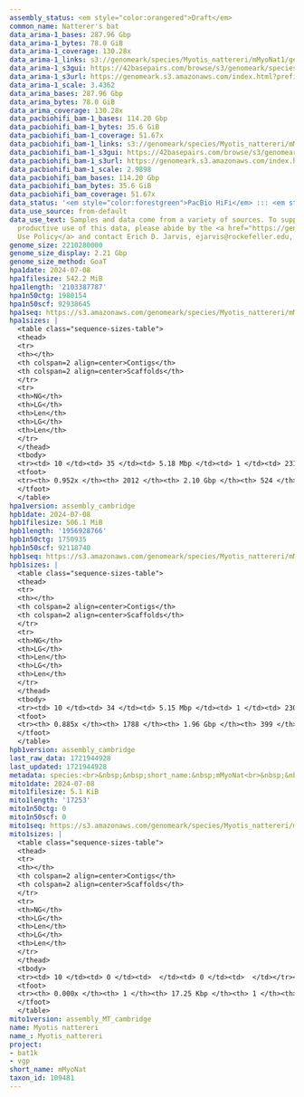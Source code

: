 ```yaml
---
assembly_status: <em style="color:orangered">Draft</em>
common_name: Natterer's bat
data_arima-1_bases: 287.96 Gbp
data_arima-1_bytes: 78.0 GiB
data_arima-1_coverage: 130.28x
data_arima-1_links: s3://genomeark/species/Myotis_nattereri/mMyoNat1/genomic_data/arima/<br>
data_arima-1_s3gui: https://42basepairs.com/browse/s3/genomeark/species/Myotis_nattereri/mMyoNat1/genomic_data/arima/
data_arima-1_s3url: https://genomeark.s3.amazonaws.com/index.html?prefix=species/Myotis_nattereri/mMyoNat1/genomic_data/arima/
data_arima-1_scale: 3.4362
data_arima_bases: 287.96 Gbp
data_arima_bytes: 78.0 GiB
data_arima_coverage: 130.28x
data_pacbiohifi_bam-1_bases: 114.20 Gbp
data_pacbiohifi_bam-1_bytes: 35.6 GiB
data_pacbiohifi_bam-1_coverage: 51.67x
data_pacbiohifi_bam-1_links: s3://genomeark/species/Myotis_nattereri/mMyoNat1/genomic_data/pacbio_hifi/<br>
data_pacbiohifi_bam-1_s3gui: https://42basepairs.com/browse/s3/genomeark/species/Myotis_nattereri/mMyoNat1/genomic_data/pacbio_hifi/
data_pacbiohifi_bam-1_s3url: https://genomeark.s3.amazonaws.com/index.html?prefix=species/Myotis_nattereri/mMyoNat1/genomic_data/pacbio_hifi/
data_pacbiohifi_bam-1_scale: 2.9898
data_pacbiohifi_bam_bases: 114.20 Gbp
data_pacbiohifi_bam_bytes: 35.6 GiB
data_pacbiohifi_bam_coverage: 51.67x
data_status: '<em style="color:forestgreen">PacBio HiFi</em> ::: <em style="color:forestgreen">Arima</em>'
data_use_source: from-default
data_use_text: Samples and data come from a variety of sources. To support fair and
  productive use of this data, please abide by the <a href="https://genome10k.soe.ucsc.edu/data-use-policies/">Data
  Use Policy</a> and contact Erich D. Jarvis, ejarvis@rockefeller.edu, with any questions.
genome_size: 2210280000
genome_size_display: 2.21 Gbp
genome_size_method: GoaT
hpa1date: 2024-07-08
hpa1filesize: 542.2 MiB
hpa1length: '2103387787'
hpa1n50ctg: 1980154
hpa1n50scf: 92938645
hpa1seq: https://s3.amazonaws.com/genomeark/species/Myotis_nattereri/mMyoNat1/assembly_cambridge/mMyoNat1.hap1.asm.20240708.fasta.gz
hpa1sizes: |
  <table class="sequence-sizes-table">
  <thead>
  <tr>
  <th></th>
  <th colspan=2 align=center>Contigs</th>
  <th colspan=2 align=center>Scaffolds</th>
  </tr>
  <tr>
  <th>NG</th>
  <th>LG</th>
  <th>Len</th>
  <th>LG</th>
  <th>Len</th>
  </tr>
  </thead>
  <tbody>
  <tr><td> 10 </td><td> 35 </td><td> 5.18 Mbp </td><td> 1 </td><td> 231.76 Mbp </td></tr><tr><td> 20 </td><td> 85 </td><td> 3.80 Mbp </td><td> 2 </td><td> 216.47 Mbp </td></tr><tr><td> 30 </td><td> 149 </td><td> 3.08 Mbp </td><td> 3 </td><td> 215.95 Mbp </td></tr><tr><td> 40 </td><td> 229 </td><td> 2.50 Mbp </td><td> 5 </td><td> 109.85 Mbp </td></tr><tr style="background-color:#cccccc;"><td> 50 </td><td> 329 </td><td style="background-color:#88ff88;"> 1.98 Mbp </td><td> 8 </td><td style="background-color:#88ff88;"> 92.94 Mbp </td></tr><tr><td> 60 </td><td> 456 </td><td> 1.54 Mbp </td><td> 10 </td><td> 82.85 Mbp </td></tr><tr><td> 70 </td><td> 616 </td><td> 1.21 Mbp </td><td> 13 </td><td> 65.47 Mbp </td></tr><tr><td> 80 </td><td> 832 </td><td> 0.85 Mbp </td><td> 17 </td><td> 53.85 Mbp </td></tr><tr><td> 90 </td><td> 1189 </td><td> 411.32 Kbp </td><td> 24 </td><td> 11.99 Mbp </td></tr><tr><td> 100 </td><td> 0 </td><td>  </td><td> 0 </td><td>  </td></tr></tbody>
  <tfoot>
  <tr><th> 0.952x </th><th> 2012 </th><th> 2.10 Gbp </th><th> 524 </th><th> 2.10 Gbp </th></tr>
  </tfoot>
  </table>
hpa1version: assembly_cambridge
hpb1date: 2024-07-08
hpb1filesize: 506.1 MiB
hpb1length: '1956928766'
hpb1n50ctg: 1750935
hpb1n50scf: 92118740
hpb1seq: https://s3.amazonaws.com/genomeark/species/Myotis_nattereri/mMyoNat1/assembly_cambridge/mMyoNat1.hap2.asm.20240708.fasta.gz
hpb1sizes: |
  <table class="sequence-sizes-table">
  <thead>
  <tr>
  <th></th>
  <th colspan=2 align=center>Contigs</th>
  <th colspan=2 align=center>Scaffolds</th>
  </tr>
  <tr>
  <th>NG</th>
  <th>LG</th>
  <th>Len</th>
  <th>LG</th>
  <th>Len</th>
  </tr>
  </thead>
  <tbody>
  <tr><td> 10 </td><td> 34 </td><td> 5.15 Mbp </td><td> 1 </td><td> 230.96 Mbp </td></tr><tr><td> 20 </td><td> 86 </td><td> 3.71 Mbp </td><td> 2 </td><td> 214.95 Mbp </td></tr><tr><td> 30 </td><td> 153 </td><td> 2.98 Mbp </td><td> 4 </td><td> 113.76 Mbp </td></tr><tr><td> 40 </td><td> 238 </td><td> 2.31 Mbp </td><td> 6 </td><td> 97.80 Mbp </td></tr><tr style="background-color:#cccccc;"><td> 50 </td><td> 347 </td><td style="background-color:#88ff88;"> 1.75 Mbp </td><td> 8 </td><td style="background-color:#88ff88;"> 92.12 Mbp </td></tr><tr><td> 60 </td><td> 491 </td><td> 1.35 Mbp </td><td> 10 </td><td> 82.65 Mbp </td></tr><tr><td> 70 </td><td> 678 </td><td> 1.01 Mbp </td><td> 14 </td><td> 58.21 Mbp </td></tr><tr><td> 80 </td><td> 958 </td><td> 0.59 Mbp </td><td> 18 </td><td> 43.88 Mbp </td></tr><tr><td> 90 </td><td> 0 </td><td>  </td><td> 0 </td><td>  </td></tr><tr><td> 100 </td><td> 0 </td><td>  </td><td> 0 </td><td>  </td></tr></tbody>
  <tfoot>
  <tr><th> 0.885x </th><th> 1788 </th><th> 1.96 Gbp </th><th> 399 </th><th> 1.96 Gbp </th></tr>
  </tfoot>
  </table>
hpb1version: assembly_cambridge
last_raw_data: 1721944928
last_updated: 1721944928
metadata: species:<br>&nbsp;&nbsp;short_name:&nbsp;mMyoNat<br>&nbsp;&nbsp;name:&nbsp;Myotis&nbsp;nattereri<br>&nbsp;&nbsp;taxon_id:&nbsp;109481<br>&nbsp;&nbsp;common_name:&nbsp;Natterer's&nbsp;bat<br>&nbsp;&nbsp;order:<br>&nbsp;&nbsp;&nbsp;&nbsp;name:&nbsp;Chiroptera<br>&nbsp;&nbsp;family:<br>&nbsp;&nbsp;&nbsp;&nbsp;name:&nbsp;Vespertilionidae<br>&nbsp;&nbsp;individuals:<br>&nbsp;&nbsp;&nbsp;&nbsp;-&nbsp;short_name:&nbsp;mMyoNat1<br>&nbsp;&nbsp;&nbsp;&nbsp;&nbsp;&nbsp;biosample_id:&nbsp;SAMEA114614248<br>&nbsp;&nbsp;&nbsp;&nbsp;&nbsp;&nbsp;sex:&nbsp;male<br>&nbsp;&nbsp;genome_size:&nbsp;2210280000<br>&nbsp;&nbsp;genome_size_method:&nbsp;GoaT<br>&nbsp;&nbsp;project:&nbsp;[&nbsp;bat1k,&nbsp;vgp&nbsp;]<br>
mito1date: 2024-07-08
mito1filesize: 5.1 KiB
mito1length: '17253'
mito1n50ctg: 0
mito1n50scf: 0
mito1seq: https://s3.amazonaws.com/genomeark/species/Myotis_nattereri/mMyoNat1/assembly_MT_cambridge/mMyoNat1.MT.20240708.fasta.gz
mito1sizes: |
  <table class="sequence-sizes-table">
  <thead>
  <tr>
  <th></th>
  <th colspan=2 align=center>Contigs</th>
  <th colspan=2 align=center>Scaffolds</th>
  </tr>
  <tr>
  <th>NG</th>
  <th>LG</th>
  <th>Len</th>
  <th>LG</th>
  <th>Len</th>
  </tr>
  </thead>
  <tbody>
  <tr><td> 10 </td><td> 0 </td><td>  </td><td> 0 </td><td>  </td></tr><tr><td> 20 </td><td> 0 </td><td>  </td><td> 0 </td><td>  </td></tr><tr><td> 30 </td><td> 0 </td><td>  </td><td> 0 </td><td>  </td></tr><tr><td> 40 </td><td> 0 </td><td>  </td><td> 0 </td><td>  </td></tr><tr style="background-color:#cccccc;"><td> 50 </td><td> 0 </td><td style="background-color:#ff8888;">  </td><td> 0 </td><td style="background-color:#ff8888;">  </td></tr><tr><td> 60 </td><td> 0 </td><td>  </td><td> 0 </td><td>  </td></tr><tr><td> 70 </td><td> 0 </td><td>  </td><td> 0 </td><td>  </td></tr><tr><td> 80 </td><td> 0 </td><td>  </td><td> 0 </td><td>  </td></tr><tr><td> 90 </td><td> 0 </td><td>  </td><td> 0 </td><td>  </td></tr><tr><td> 100 </td><td> 0 </td><td>  </td><td> 0 </td><td>  </td></tr></tbody>
  <tfoot>
  <tr><th> 0.000x </th><th> 1 </th><th> 17.25 Kbp </th><th> 1 </th><th> 17.25 Kbp </th></tr>
  </tfoot>
  </table>
mito1version: assembly_MT_cambridge
name: Myotis nattereri
name_: Myotis_nattereri
project:
- bat1k
- vgp
short_name: mMyoNat
taxon_id: 109481
---
```


